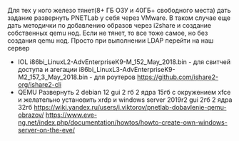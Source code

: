 Для тех у кого железо тянет(8+ ГБ ОЗУ и 40ГБ+ свободного места) дать задание развернуть PNETLab у себя через VMware. В таком случае еще дать методички по добавлению образов через i2share и создание собственных qemu нод. 
Если не тянет, то все тоже самое, но без создания qemu нод. Просто при выполнении LDAP перейти на наш сервер

- IOL
i86bi_LinuxL2-AdvEnterpriseK9-M_152_May_2018.bin - для свитчей доступа и агегации
i86bi_LinuxL3-AdvEnterpriseK9-M2_157_3_May_2018.bin - для роутеров
https://github.com/ishare2-org/ishare2-cli
- QEMU
Развернуть 2 debian 12 gui 2 гб 2 ядра 15гб с окружением xfce и желательно установить xrdp и windows server 2019r2 gui 2гб 2 ядра 32гб
https://wiki.yandex.ru/users/i.viktorov/pnetlab-dobavlenie-qemu-obrazov/
https://www.eve-ng.net/index.php/documentation/howtos/howto-create-own-windows-server-on-the-eve/
